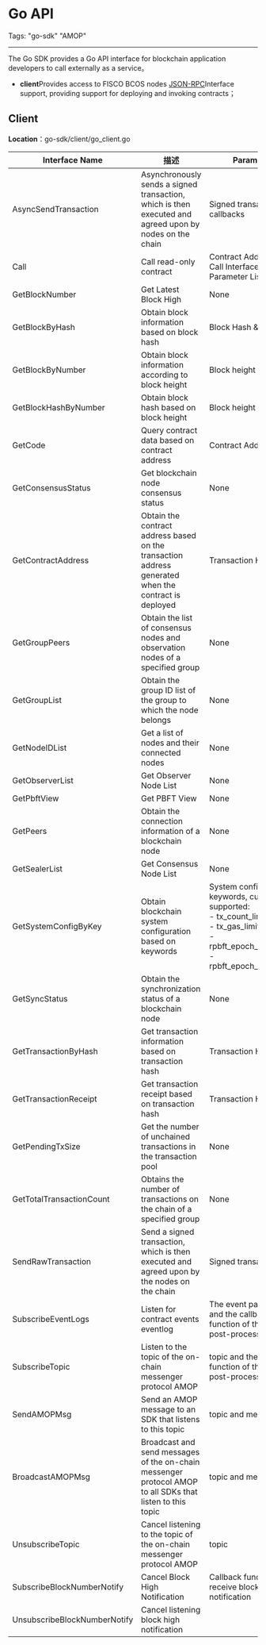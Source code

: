 # Go API

Tags: "go-sdk" "AMOP"

----

The Go SDK provides a Go API interface for blockchain application developers to call externally as a service。

- **client**Provides access to FISCO BCOS nodes [JSON-RPC](https://fisco-bcos-doc.readthedocs.io/zh_CN/latest/docs/develop/api.html)Interface support, providing support for deploying and invoking contracts；

## Client

**Location**：go-sdk/client/go_client.go

| Interface Name| 描述| Parameters|
| ----------------------------------- | -------------------------------------------------------- | ------------------------------------------------------------ |
| AsyncSendTransaction                | Asynchronously sends a signed transaction, which is then executed and agreed upon by nodes on the chain|Signed transactions and callbacks|
| Call                                | Call read-only contract| Contract Address<br/>Call Interface*<br/>Parameter List|
| GetBlockNumber                      | Get Latest Block High| None|
| GetBlockByHash                      | Obtain block information based on block hash| Block Hash & bool|
| GetBlockByNumber                    | Obtain block information according to block height| Block height & bool|
| GetBlockHashByNumber                | Obtain block hash based on block height| Block height|
| GetCode                             | Query contract data based on contract address| Contract Address|
| GetConsensusStatus                  | Get blockchain node consensus status| None|
| GetContractAddress                  | Obtain the contract address based on the transaction address generated when the contract is deployed| Transaction Hash|
| GetGroupPeers                       | Obtain the list of consensus nodes and observation nodes of a specified group| None|
| GetGroupList                        | Obtain the group ID list of the group to which the node belongs| None|
| GetNodeIDList                       | Get a list of nodes and their connected nodes| None|
| GetObserverList                     | Get Observer Node List| None|
| GetPbftView                         | Get PBFT View| None|
| GetPeers                            | Obtain the connection information of a blockchain node| None|
| GetSealerList                       | Get Consensus Node List| None|
| GetSystemConfigByKey                | Obtain blockchain system configuration based on keywords| System configuration keywords, currently supported:<br/>\- tx_count_limit<br/>\- tx_gas_limit<br/>\- rpbft_epoch_sealer_num<br/>\- rpbft_epoch_block_num |
| GetSyncStatus                       | Obtain the synchronization status of a blockchain node| None|
| GetTransactionByHash                | Get transaction information based on transaction hash| Transaction Hash|
| GetTransactionReceipt               | Get transaction receipt based on transaction hash| Transaction Hash|
| GetPendingTxSize                    | Get the number of unchained transactions in the transaction pool| None|
| GetTotalTransactionCount            | Obtains the number of transactions on the chain of a specified group| None|
| SendRawTransaction                  | Send a signed transaction, which is then executed and agreed upon by the nodes on the chain|Signed transactions|
| SubscribeEventLogs                  | Listen for contract events eventlog| The event parameter and the callback function of the received post-processing|
| SubscribeTopic                  | Listen to the topic of the on-chain messenger protocol AMOP|topic and the callback function of the received post-processing|
| SendAMOPMsg                  | Send an AMOP message to an SDK that listens to this topic|topic and message|
| BroadcastAMOPMsg                  | Broadcast and send messages of the on-chain messenger protocol AMOP to all SDKs that listen to this topic|topic and message|
| UnsubscribeTopic                  | Cancel listening to the topic of the on-chain messenger protocol AMOP|topic                                     |
| SubscribeBlockNumberNotify                  | Cancel Block High Notification|Callback function to receive block high notification|
| UnsubscribeBlockNumberNotify                  | Cancel listening block high notification|                           |
